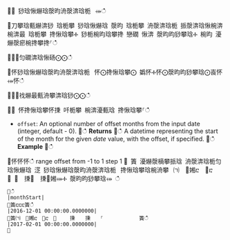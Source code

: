 ਍⌀ 猀琀愀爀琀漀昀洀漀渀琀栀⠀⤀ഀഀ
਍刀攀琀甀爀渀猀 琀栀攀 猀琀愀爀琀 漀昀 琀栀攀 洀漀渀琀栀 挀漀渀琀愀椀渀椀渀最 琀栀攀 搀愀琀攀Ⰰ 猀栀椀昀琀攀搀 戀礀 愀渀 漀昀昀猀攀琀Ⰰ 椀昀 瀀爀漀瘀椀搀攀搀⸀ഀഀ
਍⨀⨀匀礀渀琀愀砀⨀⨀ഀഀ
਍怀猀琀愀爀琀漀昀洀漀渀琀栀⠀怀⨀搀愀琀攀⨀ 嬀怀Ⰰ怀⨀漀昀昀猀攀琀⨀崀怀⤀怀ഀഀ
਍⨀⨀䄀爀最甀洀攀渀琀猀⨀⨀ഀഀ
਍⨀ 怀搀愀琀攀怀㨀 吀栀攀 椀渀瀀甀琀 搀愀琀攀⸀ഀഀ
* `offset`: An optional number of offset months from the input date (integer, default - 0).਍ഀഀ
**Returns**਍ഀഀ
A datetime representing the start of the month for the given *date* value, with the offset, if specified.਍ഀഀ
**Example**਍ഀഀ
<!-- csl -->਍怀怀怀ഀഀ
  range offset from -1 to 1 step 1਍ 簀 瀀爀漀樀攀挀琀 洀漀渀琀栀匀琀愀爀琀 㴀 猀琀愀爀琀漀昀洀漀渀琀栀⠀搀愀琀攀琀椀洀攀⠀㈀　㄀㜀ⴀ　㄀ⴀ　㄀ ㄀　㨀㄀　㨀㄀㜀⤀Ⰰ 漀昀昀猀攀琀⤀ ഀഀ
```਍ഀഀ
|monthStart|਍簀ⴀⴀⴀ簀ഀഀ
|2016-12-01 00:00:00.0000000|਍簀㈀　㄀㜀ⴀ　㄀ⴀ　㄀ 　　㨀　　㨀　　⸀　　　　　　　簀ഀഀ
|2017-02-01 00:00:00.0000000|਍